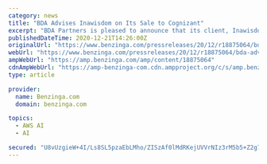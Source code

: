 ```yaml
---
category: news
title: "BDA Advises Inawisdom on Its Sale to Cognizant"
excerpt: "BDA Partners is pleased to announce that its client, Inawisdom Ltd., has been acquired by Cognizant. BDA was exclusive"
publishedDateTime: 2020-12-21T14:26:00Z
originalUrl: "https://www.benzinga.com/pressreleases/20/12/r18875064/bda-advises-inawisdom-on-its-sale-to-cognizant"
webUrl: "https://www.benzinga.com/pressreleases/20/12/r18875064/bda-advises-inawisdom-on-its-sale-to-cognizant"
ampWebUrl: "https://amp.benzinga.com/amp/content/18875064"
cdnAmpWebUrl: "https://amp-benzinga-com.cdn.ampproject.org/c/s/amp.benzinga.com/amp/content/18875064"
type: article

provider:
  name: Benzinga.com
  domain: benzinga.com

topics:
  - AWS AI
  - AI

secured: "U8vUzgieW+4I/Ls8SL5pzaEbLMho/ZISzAf0lMdRKejUVVrNIz3rM5b5+Z2g7viJvYsaduVXdRtdFffKx4MIgFZihTMO2BhguHy8whEvWrPhs8o0z4Fxh6W2z2DsFnQMvGgxx7UVM2vxPYAFMQ/ScyegYWeYw3vOWCUba6C/QSNumRCjwGdchO2N8pQvhrTpz/rW+vFOfXAvnZhLW1yQL83Efut1Gh3Zu10rih9Us7MQ0V6QaGYWygqjPwE2xo8LWEcoaYAVQrn4gaJwyIPvZT+8yZhEwy54hmpREvl1wGHRZbE2/IG8Akr/rrhDIsbfsraNeS8zUI9fHXwxEkD8vwr7vxH0PAkVyJ5TJqIESSY=;FaNOh6GpseCCEGWvywoYHQ=="
---
```


